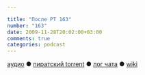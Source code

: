 ```yaml
---

title: "После РТ 163"
number: "163"
date: 2009-11-28T20:02:00+03:00
comments: true
categories: podcast
---
```

[аудио](http://cdn.radio-t.com/rt163post.mp3) ● [пиратский torrent](http://pirates.radio-t.com/torrents/rt163post.mp3.torrent) ● [лог чата](http://chat.radio-t.com/logs/radio-t-163.html) ● [wiki](http://wiki.radio-t.com/%D0%9F%D0%BE%D1%81%D0%BB%D0%B5_%D0%A0%D0%A2_163)<audio src="http://cdn.radio-t.com/rt163post.mp3" preload="none">
